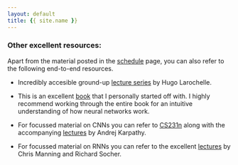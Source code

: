 ```yaml
---
layout: default
title: {{ site.name }}
---
```

### Other excellent resources:

Apart from the material posted in the [schedule](schedule.html) page, you can also refer to the following end-to-end resources.

- Incredibly accesible ground-up <a href="https://www.youtube.com/watch?v=SGZ6BttHMPw&list=PL6Xpj9I5qXYEcOhn7TqghAJ6NAPrNmUBH">lecture series</a> by Hugo Larochelle. 

- This is an excellent <a href="http://neuralnetworksanddeeplearning.com/">book</a> that I personally started off with. I highly recommend working through the entire book for an intuitive understanding of how neural networks work.

- For focussed material on CNNs you can refer to <a href="http://cs231n.github.io/">CS231n</a> along with the accompanying <a href="https://www.youtube.com/watch?v=NfnWJUyUJYU&list=PLkt2uSq6rBVctENoVBg1TpCC7OQi31AlC">lectures</a> by Andrej Karpathy.

- For focussed material on RNNs you can refer to the excellent <a href="https://www.youtube.com/watch?v=OQQ-W_63UgQ&list=PL3FW7Lu3i5Jsnh1rnUwq_TcylNr7EkRe6">lectures</a> by Chris Manning and Richard Socher.

